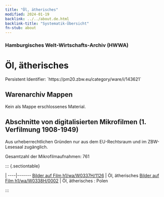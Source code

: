 ```yaml
---
title: "Öl, ätherisches"
modified: 2024-01-19
backlink: ../../about.de.html
backlink-title: "Systematik-Übersicht"
fn-stub: about
---
```


### Hamburgisches Welt-Wirtschafts-Archiv (HWWA)

# Öl, ätherisches

<div class="hint">Persistent Identifier: `https://pm20.zbw.eu/category/ware/i/143621`</div>







## Warenarchiv Mappen





Kein als Mappe erschlossenes Material.



<a id="filmsections" />

## Abschnitte von digitalisierten Mikrofilmen (1. Verfilmung 1908-1949)

<p>Aus urheberrechtlichen Gründen nur aus dem EU-Rechtsraum und im ZBW-Lesesaal zugänglich.</p>


<p>Gesamtzahl der Mikrofilmaufnahmen: 761</p>





::: {.sectiontable}

 | 
----|-------
<a class="btn" href="https://pm20.zbw.eu/film/h1/wa/W0337H/1126" rel="nofollow">Bilder auf Film h1/wa/W0337H/1126</a> | Öl, ätherisches
<a class="btn" href="https://pm20.zbw.eu/film/h1/wa/W0338H/0002" rel="nofollow">Bilder auf Film h1/wa/W0338H/0002</a> | Öl, ätherisches : Polen


:::
















